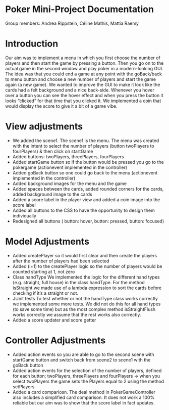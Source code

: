 # Poker Mini-Project Documentation
 
Group members: Andrea Rippstein, Céline Mathis, Mattia Raemy

# Introduction

Our aim was to implement a menu in which you first choose the number of players and then start the game by pressing a button. Then you go on to the actual game in the second window and play poker in a modern-looking GUI. The idea was that you could end a game at any point with the goBack/back to menu button and choose a new number of players and start the game again (a new game). We wanted to improve the GUI to make it look like the cards had a felt background and a nice back-side. Whenever you hover over a button you can see  the hover effect and when you press the button it looks “clicked” for that time that you clicked it. We implemented a coin that would display the score to give it a bit of a game vibe.

# View adjustments
- We added the scene1. The scene1 is the menu. The menu was created with the intent to select the number of players (button twoPlayers to fourPlayers) & then click on startGame
- Added buttons: twoPlayers, threePlayers, fourPlayers
- Added startGame button so if the button would be pressed you go to the pokergame (actionevent implemented in the controller)
- Added goBack button so one could go back to the menu (actionevent implemented in the controller)
- Added background images for the menu and the game
- Added spaces between the cards, added rounded corners for the cards, added background image to the cards
- Added a score label in the player view and added a coin image into the score label
- Added all buttons to the CSS to have the opportunity to design them individually
- Redesigned all buttons ( button: hover, button: pressed, button: focused)


# Model Adjustments
- Added createPlayer so it would first clear and then create the players after the number of players had been selected
- Added (i+1) to the createPlayer logic so the number of players would be counted starting at 1, not zero
- Class handType
We implemented the logic for the different hand types (e.g. straight, full house) in the class handType. For the method isStraight we made use of a lambda expression to sort the cards before checking if it’s a straight or not.
- JUnit tests
To test whether or not the handType class works correctly we implemented some more tests. We did not do this for all hand types (to save some time) but as the most complex method isStraightFlush works correctly we assume that the rest works also correctly.
- Added a score updater and score getter


# Controller Adjustments
- Added action events so you are able to go to the second scene with startGame button and switch back from scene2 to scene1 with the goBack button
- Added action events for the selection of the number of players, defined for each button; twoPlayers, threePlayers and fourPlayers → when you select twoPlayers the game sets the Players equal to 2 using the method setPlayers
- Added a card compariosn. The deal method in PokerGameController also includes a simplified card comparison. It does not work a 100% reliable but our aim was to show that the score label in fact updates. 

 